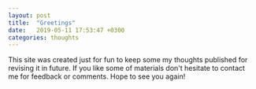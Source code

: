 ```yaml
---
layout: post
title:  "Greetings"
date:   2019-05-11 17:53:47 +0300
categories: thoughts
---
```


This site was created just for fun to keep some my thoughts published for revising it in future.
If you like some of materials don't hesitate to contact me for feedback or comments.
Hope to see you again!
